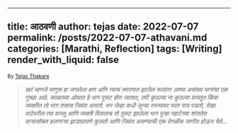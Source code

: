 
---
title: आठवणी
author: tejas
date: 2022-07-07
permalink: /posts/2022-07-07-athavani.md
categories: [Marathi, Reflection]
tags: [Writing]
render_with_liquid: false
---
<sub>By [Tejas Thakare](https://tejascthakare.github.io/)</sub>

>*खरं म्हणजे माणुस हा जगलेला क्षण अणि त्याचं स्मरणात झालेल रूपांतर अश्या असंख्य भागांचा एक गुच्छा आहे. काळाच्या ओघात हे  भाग पुसट होत जातात, तरी कुठल्या ना कुठल्या वास्तूत किंवा व्यक्तीत तो भाग तसाच जिवंत असतो. मग जेव्हा कधी जुन्या रस्त्यावर परत पाय पडतो, तेव्हा  वाटेवरील  त्या वास्तू आणि व्यक्ती दिसताच तो पुसट झालेला भाग पुन्हा पहाटेच्या शांततेत वाऱ्यासोबत हलणाऱ्या झाडाप्रमाणे फुलतो आणि जिवंत असण्याची एक वेगळीच जाणीव होऊन येते...*
